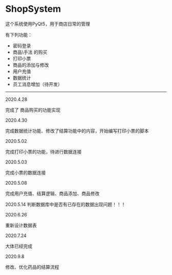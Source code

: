# ShopSystem

这个系统使用PyQt5，用于商店日常的管理

有下列功能：

- 密码登录
- 商品\手法 的购买
- 打印小票
- 商品的添加与修改
- 用户充值
- 数据统计
- 员工消息增加（待开发）

-----

2020.4.28

完成了 商品购买的功能实现

2020.4.30

完成数据统计功能、修改了结算功能中的内容，开始编写打印小票的脚本

2020.5.02

完成打印小票的功能，待进行数据连接

2020.5.03

完成小票的数据连接

2020.5.08

完成用户充值、结算逻辑、商品添加、商品修改

2020.5.14
判断数据库中是否有已存在的数据出现问题！！！

2020.6.26

重新设计数据表

2020.7.24

大体已经完成

2020.9.8

修改、优化药品的结算流程